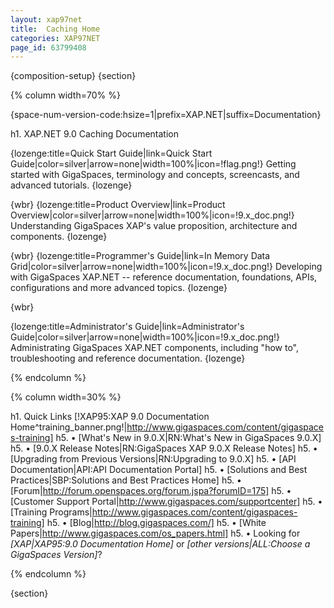 ```yaml
---
layout: xap97net
title:  Caching Home
categories: XAP97NET
page_id: 63799408
---
```


{composition-setup}
{section}

{% column width=70% %}

{space-num-version-code:hsize=1|prefix=XAP.NET|suffix=Documentation}


h1. XAP.NET 9.0 Caching Documentation


{lozenge:title=Quick Start Guide|link=Quick Start Guide|color=silver|arrow=none|width=100%|icon=!flag.png!}
Getting started with GigaSpaces, terminology and concepts, screencasts, and advanced tutorials.
{lozenge}

{wbr}
{lozenge:title=Product Overview|link=Product Overview|color=silver|arrow=none|width=100%|icon=!9.x_doc.png!}
Understanding GigaSpaces XAP's value proposition, architecture and components.
{lozenge}

{wbr}
{lozenge:title=Programmer's Guide|link=In Memory Data Grid|color=silver|arrow=none|width=100%|icon=!9.x_doc.png!}
Developing with GigaSpaces XAP.NET -- reference documentation, foundations, APIs, configurations and more advanced topics.
{lozenge}

{wbr}

{lozenge:title=Administrator's Guide|link=Administrator's Guide|color=silver|arrow=none|width=100%|icon=!9.x_doc.png!}
Administrating GigaSpaces XAP.NET components, including "how to", troubleshooting and reference documentation.
{lozenge}


{% endcolumn %}


{% column width=30% %}

h1. Quick Links
[!XAP95:XAP 9.0 Documentation Home^training_banner.png!|http://www.gigaspaces.com/content/gigaspaces-training]
h5. &bull; [What's New in 9.0.X|RN:What's New in GigaSpaces 9.0.X]
h5. &bull; [9.0.X Release Notes|RN:GigaSpaces XAP 9.0.X Release Notes]
h5. &bull; [Upgrading from Previous Versions|RN:Upgrading to 9.0.X]
h5. &bull; [API Documentation|API:API Documentation Portal]
h5. &bull; [Solutions and Best Practices|SBP:Solutions and Best Practices Home]
h5. &bull; [Forum|http://forum.openspaces.org/forum.jspa?forumID=175]
h5. &bull; [Customer Support Portal|http://www.gigaspaces.com/supportcenter]
h5. &bull; [Training Programs|http://www.gigaspaces.com/content/gigaspaces-training]
h5. &bull; [Blog|http://blog.gigaspaces.com/]
h5. &bull; [White Papers|http://www.gigaspaces.com/os_papers.html]
h5. &bull; Looking for *[*XAP*|XAP95:9.0 Documentation Home]* or *[*other versions*|ALL:Choose a GigaSpaces Version]*?

{% endcolumn %}

{section}
